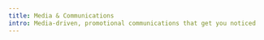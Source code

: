 ```yaml
---
title: Media & Communications
intro: Media-driven, promotional communications that get you noticed
---
```

